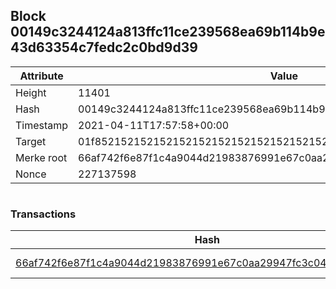 ## Block 00149c3244124a813ffc11ce239568ea69b114b9e43d63354c7fedc2c0bd9d39

Attribute | Value
--- | ---
Height | 11401
Hash | 00149c3244124a813ffc11ce239568ea69b114b9e43d63354c7fedc2c0bd9d39
Timestamp | 2021-04-11T17:57:58+00:00
Target | 01f8521521521521521521521521521521521521521521521521521521521521
Merke root | 66af742f6e87f1c4a9044d21983876991e67c0aa29947fc3c04c1f1e8d6f5fae
Nonce | 227137598

```

```

### Transactions

Hash | Amount
--- | ---
[66af742f6e87f1c4a9044d21983876991e67c0aa29947fc3c04c1f1e8d6f5fae](66af742f6e87f1c4a9044d21983876991e67c0aa29947fc3c04c1f1e8d6f5fae.md) | 10.00000000 SKEPTI 
